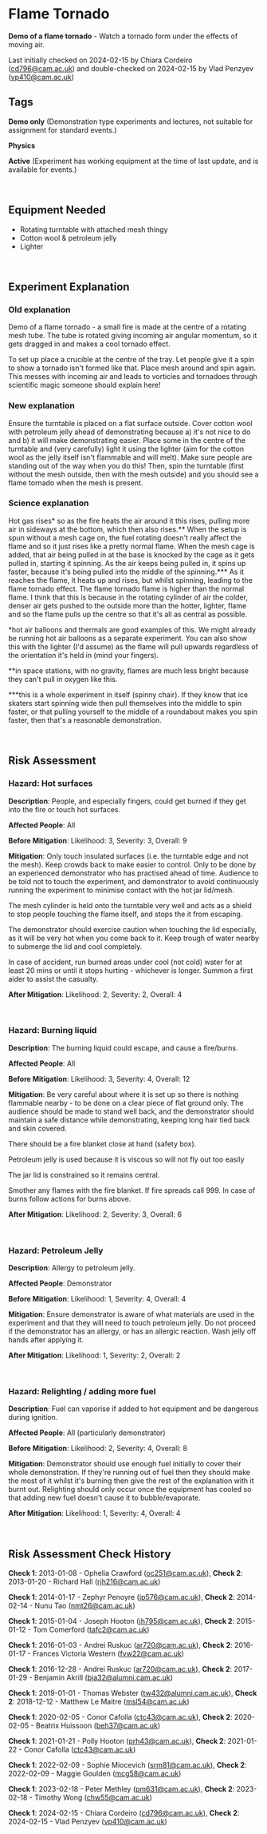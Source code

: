 # Flame Tornado

**Demo of a flame tornado** - Watch a tornado form under the effects of moving air.

Last initially checked on 2024-02-15 by Chiara Cordeiro (cd796@cam.ac.uk) and double-checked on 2024-02-15 by Vlad Penzyev (vp410@cam.ac.uk)

## Tags
<!--- Start Tags (DO NOT REMOVE THIS COMMENT) --->

**Demo only** (Demonstration type experiments and lectures, not suitable for assignment for standard events.)

**Physics**

**Active** (Experiment has working equipment at the time of last update, and is available for events.)

<!--- End Tags (DO NOT REMOVE THIS COMMENT) --->

<br/>

## Equipment Needed 
- Rotating turntable with attached mesh thingy
- Cotton wool & petroleum jelly
- Lighter

<br/>

## Experiment Explanation 

### Old explanation
Demo of a flame tornado - a small fire is made at the centre of a rotating mesh tube. The tube is rotated giving incoming air angular momentum, so it gets dragged in and makes a cool tornado effect.

To set up place a crucible at the centre of the tray. Let people give it a spin to show a tornado isn't formed like that. Place mesh around and spin again. This messes with incoming air and leads to vorticies and tornadoes through scientific magic someone should explain here! 

### New explanation
Ensure the turntable is placed on a flat surface outside. Cover cotton wool with petroleum jelly ahead of demonstrating because a) it's not nice to do and b) it will make demonstrating easier. Place some in the centre of the turntable and (very carefully) light it using the lighter (aim for the cotton wool as the jelly itself isn't flammable and will melt). Make sure people are standing out of the way when you do this! Then, spin the turntable (first without the mesh outside, then with the mesh outside) and you should see a flame tornado when the mesh is present.

### Science explanation
Hot gas rises* so as the fire heats the air around it this rises, pulling more air in sideways at the bottom, which then also rises.** When the setup is spun without a mesh cage on, the fuel rotating doesn't really affect the flame and so it just rises like a pretty normal flame.
When the mesh cage is added, that air being pulled in at the base is knocked by the cage as it gets pulled in, starting it spinning. As the air keeps being pulled in, it spins up faster, because it's being pulled into the middle of the spinning.*** As it reaches the flame, it heats up and rises, but whilst spinning, leading to the flame tornado effect.
The flame tornado flame is higher than the normal flame. I think that this is because in the rotating cylinder of air the colder, denser air gets pushed to the outside more than the hotter, lighter, flame and so the flame pulls up the centre so that it's all as central as possible.

*hot air balloons and thermals are good examples of this. We might already be running hot air balloons as a separate experiment. You can also show this with the lighter (I'd assume) as the flame will pull upwards regardless of the orientation it's held in (mind your fingers).

**in space stations, with no gravity, flames are much less bright because they can't pull in oxygen like this.

***this is a whole experiment in itself (spinny chair). If they know that ice skaters start spinning wide then pull themselves into the middle to spin faster, or that pulling yourself to the middle of a roundabout makes you spin faster, then that's a reasonable demonstration.

<br/>

## Risk Assessment

### **Hazard**: Hot surfaces

**Description**: People, and especially fingers, could get burned if they get into the fire or touch hot surfaces.

**Affected People**: All

**Before Mitigation**: Likelihood: 3, Severity: 3, Overall: 9

**Mitigation**: Only touch insulated surfaces (i.e. the turntable edge and not the mesh). Keep crowds back to make easier to control. Only to be done by an experienced demonstrator who has practised ahead of time. Audience to be told not to touch the experiment, and demonstrator to avoid continuously running the experiment to minimise contact with the hot jar lid/mesh.

The mesh cylinder is held onto the turntable very well and acts as a shield to stop people touching the flame itself, and stops the it from escaping.

The demonstrator should exercise caution when touching the lid especially, as it will be very hot when you come back to it. Keep trough of water nearby to submerge the lid and cool completely.

In case of accident, run burned areas under cool (not cold) water for at least 20 mins or until it stops hurting - whichever is longer. Summon a first aider to assist the casualty.

**After Mitigation**: Likelihood: 2, Severity: 2, Overall: 4

<br/>

### **Hazard**: Burning liquid

**Description**: The burning liquid could escape, and cause a fire/burns.

**Affected People**: All

**Before Mitigation**: Likelihood: 3, Severity: 4, Overall: 12

**Mitigation**: Be very careful about where it is set up so there is nothing flammable nearby - to be done on a clear piece of flat ground only. The audience should be made to stand well back, and the demonstrator should maintain a safe distance while demonstrating, keeping long hair tied back and skin covered.

There should be a fire blanket close at hand (safety box).

Petroleum jelly is used because it is viscous so will not fly out too easily

The jar lid is constrained so it remains central.

Smother any flames with the fire blanket. If fire spreads call 999. In case of burns follow actions for burns above.

**After Mitigation**: Likelihood: 2, Severity: 3, Overall: 6

<br/>

### **Hazard**: Petroleum Jelly

**Description**: Allergy to petroleum jelly.

**Affected People**: Demonstrator

**Before Mitigation**: Likelihood: 1, Severity: 4, Overall: 4

**Mitigation**: Ensure demonstrator is aware of what materials are used in the experiment and that they will need to touch petroleum jelly. Do not proceed if the demonstrator has an allergy, or has an allergic reaction. Wash jelly off hands after applying it.

**After Mitigation**: Likelihood: 1, Severity: 2, Overall: 2

<br/>

### **Hazard**: Relighting / adding more fuel

**Description**: Fuel can vaporise if added to hot equipment and be dangerous during ignition.

**Affected People**: All (particularly demonstrator)

**Before Mitigation**: Likelihood: 2, Severity: 4, Overall: 8

**Mitigation**: Demonstrator should use enough fuel initially to cover their whole demonstration. If they're running out of fuel then they should make the most of it whilst it's burning then give the rest of the explanation with it burnt out. Relighting should only occur once the equipment has cooled so that adding new fuel doesn't cause it to bubble/evaporate.

**After Mitigation**: Likelihood: 1, Severity: 4, Overall: 4

<br/>

## Risk Assessment Check History 

**Check 1**: 2013-01-08 - Ophelia Crawford (oc251@cam.ac.uk), **Check 2**: 2013-01-20 - Richard Hall (rjh216@cam.ac.uk)

**Check 1**: 2014-01-17 - Zephyr Penoyre (jp576@cam.ac.uk), **Check 2**: 2014-02-14 - Nunu Tao (nmt26@cam.ac.uk)

**Check 1**: 2015-01-04 - Joseph Hooton (jh795@cam.ac.uk), **Check 2**: 2015-01-12 - Tom Comerford (tafc2@cam.ac.uk)

**Check 1**: 2016-01-03 - Andrei Ruskuc (ar720@cam.ac.uk), **Check 2**: 2016-01-17 - Frances Victoria Western (fvw22@cam.ac.uk)

**Check 1**: 2016-12-28 - Andrei Ruskuc (ar720@cam.ac.uk), **Check 2**: 2017-01-29 - Benjamin Akrill (bja32@alumni.cam.ac.uk)

**Check 1**: 2019-01-01 - Thomas Webster (tw432@alumni.cam.ac.uk), **Check 2**: 2018-12-12 - Matthew Le Maitre (msl54@cam.ac.uk)

**Check 1**: 2020-02-05 - Conor Cafolla (ctc43@cam.ac.uk), **Check 2**: 2020-02-05 - Beatrix Huissoon (beh37@cam.ac.uk)

**Check 1**: 2021-01-21 - Polly Hooton (prh43@cam.ac.uk), **Check 2**: 2021-01-22 - Conor Cafolla (ctc43@cam.ac.uk)

**Check 1**: 2022-02-09 - Sophie Miocevich (srm81@cam.ac.uk), **Check 2**: 2022-02-09 - Maggie Goulden (mcg58@cam.ac.uk)

**Check 1**: 2023-02-18 - Peter Methley (pm631@cam.ac.uk), **Check 2**: 2023-02-18 - Timothy Wong (chw55@cam.ac.uk)

**Check 1**: 2024-02-15 - Chiara Cordeiro (cd796@cam.ac.uk), **Check 2**: 2024-02-15 - Vlad Penzyev (vp410@cam.ac.uk)
